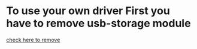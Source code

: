 # To use your own driver First you have to remove usb-storage module 

[check here to remove](https://linuxtechlab.com/disable-usb-storage-linux/)
